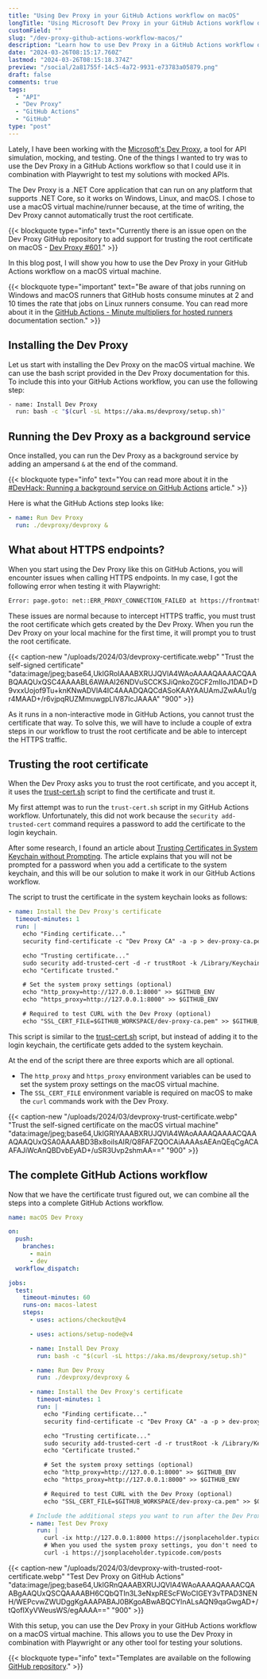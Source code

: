 ```yaml
---
title: "Using Dev Proxy in your GitHub Actions workflow on macOS"
longTitle: "Using Microsoft Dev Proxy in your GitHub Actions workflow on a macOS hosted VM"
customField: ""
slug: "/dev-proxy-github-actions-workflow-macos/"
description: "Learn how to use Dev Proxy in a GitHub Actions workflow on macOS hosted VM for intercepting and inspecting your API calls"
date: "2024-03-26T08:15:17.760Z"
lastmod: "2024-03-26T08:15:18.374Z"
preview: "/social/2a81755f-14c5-4a72-9931-e73783a05879.png"
draft: false
comments: true
tags:
  - "API"
  - "Dev Proxy"
  - "GitHub Actions"
  - "GitHub"
type: "post"
---
```


Lately, I have been working with the [Microsoft's Dev Proxy](https://learn.microsoft.com/en-us/microsoft-cloud/dev/dev-proxy/overview), a tool for API simulation, mocking, and testing. One of the things I wanted to try was to use the Dev Proxy in a GitHub Actions workflow so that I could use it in combination with Playwright to test my solutions with mocked APIs.

The Dev Proxy is a .NET Core application that can run on any platform that supports .NET Core, so it works on Windows, Linux, and macOS. I chose to use a macOS virtual machine/runner because, at the time of writing, the Dev Proxy cannot automatically trust the root certificate.

{{< blockquote type="info" text="Currently there is an issue open on the Dev Proxy GitHub repository to add support for trusting the root certificate on macOS - [Dev Proxy #601](https://github.com/microsoft/dev-proxy/issues/601)." >}}

In this blog post, I will show you how to use the Dev Proxy in your GitHub Actions workflow on a macOS virtual machine.

{{< blockquote type="important" text="Be aware of that jobs running on Windows and macOS runners that GitHub hosts consume minutes at 2 and 10 times the rate that jobs on Linux runners consume. You can read more about it in the [GitHub Actions - Minute multipliers for hosted runners](https://docs.github.com/en/billing/managing-billing-for-github-actions/about-billing-for-github-actions#minute-multipliers) documentation section." >}}

## Installing the Dev Proxy

Let us start with installing the Dev Proxy on the macOS virtual machine. We can use the bash script provided in the Dev Proxy documentation for this. To include this into your GitHub Actions workflow, you can use the following step:

```bash title="Install Dev Proxy - GitHub Actions step"
- name: Install Dev Proxy
  run: bash -c "$(curl -sL https://aka.ms/devproxy/setup.sh)"
```

## Running the Dev Proxy as a background service

Once installed, you can run the Dev Proxy as a background service by adding an ampersand `&` at the end of the command.

{{< blockquote type="info" text="You can read more about it in the [#DevHack: Running a background service on GitHub Actions](https://www.eliostruyf.com/devhack-running-background-service-github-actions/) article." >}}

Here is what the GitHub Actions step looks like:

```yaml title="Start Dev Proxy - GitHub Actions step"
- name: Run Dev Proxy
  run: ./devproxy/devproxy &
```

## What about HTTPS endpoints?

When you start using the Dev Proxy like this on GitHub Actions, you will encounter issues when calling HTTPS endpoints. In my case, I got the following error when testing it with Playwright:

```bash
Error: page.goto: net::ERR_PROXY_CONNECTION_FAILED at https://frontmatter.codes/
```

These issues are normal because to intercept HTTPS traffic, you must trust the root certificate which gets created by the Dev Proxy. When you run the Dev Proxy on your local machine for the first time, it will prompt you to trust the root certificate.

{{< caption-new "/uploads/2024/03/devproxy-certificate.webp" "Trust the self-signed certificate"  "data:image/jpeg;base64,UklGRoIAAABXRUJQVlA4WAoAAAAQAAAACQAABQAAQUxQSC4AAAABL6AWAAI26NDVuSCCKSJiQnkoZGCF2mIIoJ1DAD+D9vxxUojof9Tu+knKNwADVlA4IC4AAADQAQCdASoKAAYAAUAmJZwAAu1/gr4MAAD+/r6vjpqRUZMmuwgpLIV87IcJAAAA" "900" >}}

As it runs in a non-interactive mode in GitHub Actions, you cannot trust the certificate that way. To solve this, we will have to include a couple of extra steps in our workflow to trust the root certificate and be able to intercept the HTTPS traffic.

## Trusting the root certificate

When the Dev Proxy asks you to trust the root certificate, and you accept it, it uses the [trust-cert.sh](https://github.com/microsoft/dev-proxy/blob/main/dev-proxy/trust-cert.sh) script to find the certificate and trust it.

My first attempt was to run the `trust-cert.sh` script in my GitHub Actions workflow. Unfortunately, this did not work because the `security add-trusted-cert` command requires a password to add the certificate to the login keychain.

After some research, I found an article about [Trusting Certificates in System Keychain without Prompting](https://twocanoes.com/trusting-certificates-in-system-keychain-without-prompting/). The article explains that you will not be prompted for a password when you add a certificate to the system keychain, and this will be our solution to make it work in our GitHub Actions workflow.

The script to trust the certificate in the system keychain looks as follows:

```yaml title="Trust certificate - GitHub Actions steps"
- name: Install the Dev Proxy's certificate
  timeout-minutes: 1
  run: |
    echo "Finding certificate..."
    security find-certificate -c "Dev Proxy CA" -a -p > dev-proxy-ca.pem

    echo "Trusting certificate..."
    sudo security add-trusted-cert -d -r trustRoot -k /Library/Keychains/System.keychain dev-proxy-ca.pem
    echo "Certificate trusted."

    # Set the system proxy settings (optional)
    echo "http_proxy=http://127.0.0.1:8000" >> $GITHUB_ENV
    echo "https_proxy=http://127.0.0.1:8000" >> $GITHUB_ENV

    # Required to test CURL with the Dev Proxy (optional)
    echo "SSL_CERT_FILE=$GITHUB_WORKSPACE/dev-proxy-ca.pem" >> $GITHUB_ENV
```

This script is similar to the [trust-cert.sh](https://github.com/microsoft/dev-proxy/blob/main/dev-proxy/trust-cert.sh) script, but instead of adding it to the login keychain, the certificate gets added to the system keychain.

At the end of the script there are three exports which are all optional. 

- The `http_proxy` and `https_proxy` environment variables can be used to set the system proxy settings on the macOS virtual machine.
- The `SSL_CERT_FILE` environment variable is required on macOS to make the `curl` commands work with the Dev Proxy.

{{< caption-new "/uploads/2024/03/devproxy-trust-certificate.webp" "Trust the self-signed certificate on the macOS virtual machine"  "data:image/jpeg;base64,UklGRlYAAABXRUJQVlA4WAoAAAAQAAAACQAAAQAAQUxQSA0AAAABD3Bx8oiIsAIR/Q8FAFZQOCAiAAAAsAEAnQEqCgACAAFAJiWcAnQBDvbEyAD+/uSR3Uvp2shmAA==" "900" >}}

## The complete GitHub Actions workflow

Now that we have the certificate trust figured out, we can combine all the steps into a complete GitHub Actions workflow.

```yaml title="Complete GitHub Actions workflow"
name: macOS Dev Proxy

on:
  push:
    branches:
      - main
      - dev
  workflow_dispatch:

jobs:
  test:
    timeout-minutes: 60
    runs-on: macos-latest
    steps:
      - uses: actions/checkout@v4

      - uses: actions/setup-node@v4

      - name: Install Dev Proxy
        run: bash -c "$(curl -sL https://aka.ms/devproxy/setup.sh)"

      - name: Run Dev Proxy
        run: ./devproxy/devproxy &

      - name: Install the Dev Proxy's certificate
        timeout-minutes: 1
        run: |
          echo "Finding certificate..."
          security find-certificate -c "Dev Proxy CA" -a -p > dev-proxy-ca.pem

          echo "Trusting certificate..."
          sudo security add-trusted-cert -d -r trustRoot -k /Library/Keychains/System.keychain dev-proxy-ca.pem
          echo "Certificate trusted."

          # Set the system proxy settings (optional)
          echo "http_proxy=http://127.0.0.1:8000" >> $GITHUB_ENV
          echo "https_proxy=http://127.0.0.1:8000" >> $GITHUB_ENV

          # Required to test CURL with the Dev Proxy (optional)
          echo "SSL_CERT_FILE=$GITHUB_WORKSPACE/dev-proxy-ca.pem" >> $GITHUB_ENV

      # Include the additional steps you want to run after the Dev Proxy started
      - name: Test Dev Proxy
        run: |
          curl -ix http://127.0.0.1:8000 https://jsonplaceholder.typicode.com/posts
          # When you used the system proxy settings, you don't need to specify the proxy in the curl command
          curl -i https://jsonplaceholder.typicode.com/posts
```

{{< caption-new "/uploads/2024/03/devproxy-with-trusted-root-certificate.webp" "Test Dev Proxy on GitHub Actions"  "data:image/jpeg;base64,UklGRnQAAABXRUJQVlA4WAoAAAAQAAAACQAABgAAQUxQSCQAAAABH6CQbQTIn3L3eNxpREScFWoCIGEY3vTPAD3NENH/WEPcvwZWUDggKgAAAPABAJ0BKgoABwABQCYlnALsAQN9qaGwgAD+/tQofIXyVWeusWS/egAAAA==" "900" >}}

With this setup, you can use the Dev Proxy in your GitHub Actions workflow on a macOS virtual machine. This allows you to use the Dev Proxy in combination with Playwright or any other tool for testing your solutions.

{{< blockquote type="info" text="Templates are available on the following [GitHub repository](https://github.com/estruyf/devproxy-github-actions-templates)." >}}